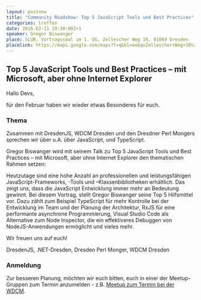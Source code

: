 ```yaml
---
layout: postnew
title: "Community Roadshow: Top 5 JavaScript Tools und Best Practices"
categories: treffen
date: 2016-02-11 19:30:00Z+1
speaker: Gregor Biswanger
place: SLUB, Vortragssaal im 1. OG, Zellescher Weg 18, 01069 Dresden
placelink: https://maps.google.com/maps?f=q&hl=en&q=Zellescher+Weg+18%2C+01069+Dresden%2C+Dresden%2C+DE
---
```

## Top 5 JavaScript Tools und Best Practices – mit Microsoft, aber ohne Internet Explorer

Hallo Devs,

für den Februar haben wir wieder etwas Besonderes für euch.

### Thema
Zusammen mit DresdenJS, WDCM Dresden und den Dresdner Perl Mongers sprechen wir über u.A. über JavaScript, und TypeScript.

Gregor Biswanger wird mit seinem Talk zu 
Top 5 JavaScript Tools und Best Practices – mit Microsoft, aber ohne Internet Explorer
den thematischen Rahmen setzen: 

Heutzutage sind eine hohe Anzahl an professionellen und leistungsfähigen JavaScript-Frameworks, -Tools und –Klassenbibliotheken erhältlich. Das zeigt uns, dass die JavaScript Entwicklung immer mehr an Bedeutung gewinnt. Bei diesem Vortrag, stellt Gregor Biswanger seine Top 5 Hilfsmittel vor. Dazu zählt zum Beispiel TypeScript für mehr Kontrolle bei der Entwicklung im Team und der Planung der Architektur, RxJS für eine performante asynchrone Programmierung, Visual Studio Code als Alternative zum Node Inspector, die ein effektiveres Debuggen von NodeJS-Anwendungen ermöglicht und vieles mehr.

Wir freuen uns auf euch!

DresdenJS, .NET-Dresden, Dresden Perl Monger, WDCM Dresden


### Anmeldung
Zur besseren Planung, möchten wir euch bitten, euch in einer der Meetup-Gruppen zum Termin anzumelden - z.B. [Meetup zum Termin bei der WDCM](http://www.meetup.com/de-DE/wdcm-dresden/events/228433071/?eventId=228433071).
